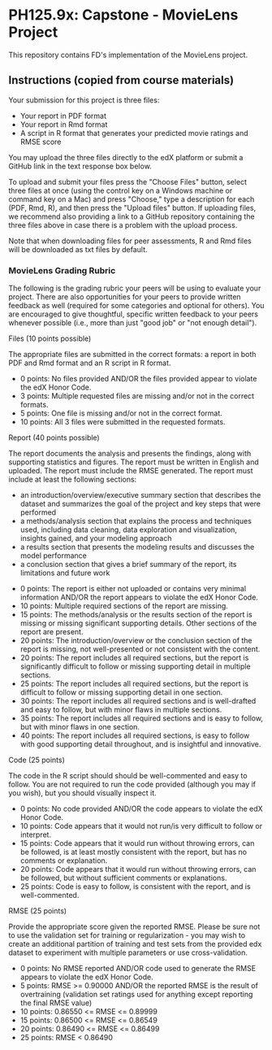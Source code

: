 # PH125.9x: Capstone - MovieLens Project

This repository contains FD's implementation of the MovieLens project.

## Instructions (copied from course materials)

Your submission for this project is three files:

- Your report in PDF format
- Your report in Rmd format
- A script in R format that generates your predicted movie ratings and RMSE score

You may upload the three files directly to the edX platform or submit a GitHub link in the text response box below.

To upload and submit your files press the "Choose Files" button, select three files at once (using the control key on a Windows machine or command key on a Mac) and press "Choose," type a description for each (PDF, Rmd, R), and then press the "Upload files" button. If uploading files, we recommend also providing a link to a GitHub repository containing the three files above in case there is a problem with the upload process.

Note that when downloading files for peer assessments, R and Rmd files will be downloaded as txt files by default. 


### MovieLens Grading Rubric

The following is the grading rubric your peers will be using to evaluate your project. There are also opportunities for your peers to provide written feedback as well (required for some categories and optional for others). You are encouraged to give thoughtful, specific written feedback to your peers whenever possible (i.e., more than just "good job" or "not enough detail").


Files (10 points possible)

The appropriate files are submitted in the correct formats: a report in both PDF and Rmd format and an R script in R format.

- 0 points: No files provided AND/OR the files provided appear to violate the edX Honor Code.
- 3 points: Multiple requested files are missing and/or not in the correct formats.
- 5 points: One file is missing and/or not in the correct format.
- 10 points: All 3 files were submitted in the requested formats.

Report (40 points possible)

The report documents the analysis and presents the findings, along with supporting statistics and figures. The report must be written in English and uploaded. The report must include the RMSE generated. The report must include at least the following sections:

+ an introduction/overview/executive summary section that describes the dataset and summarizes the goal of the project and key steps that were performed
+ a methods/analysis section that explains the process and techniques used, including data cleaning, data exploration and visualization, insights gained, and your modeling approach
+ a results section that presents the modeling results and discusses the model performance
+ a conclusion section that gives a brief summary of the report, its limitations and future work  
  
  
- 0 points: The report is either not uploaded or contains very minimal information AND/OR the report appears to violate the edX Honor Code.
- 10 points: Multiple required sections of the report are missing.
- 15 points: The methods/analysis or the results section of the report is missing or missing significant supporting details. Other sections of the report are present.
- 20 points: The introduction/overview or the conclusion section of the report is missing, not well-presented or not consistent with the content.
- 20 points: The report includes all required sections, but the report is significantly difficult to follow or missing supporting detail in multiple sections.
- 25 points: The report includes all required sections, but the report is difficult to follow or missing supporting detail in one section.
- 30 points: The report includes all required sections and is well-drafted and easy to follow, but with minor flaws in multiple sections.
- 35 points: The report includes all required sections and is easy to follow, but with minor flaws in one section.
- 40 points: The report includes all required sections, is easy to follow with good supporting detail throughout, and is insightful and innovative. 

Code (25 points)

The code in the R script should should be well-commented and easy to follow. You are not required to run the code provided (although you may if you wish), but you should visually inspect it.

- 0 points: No code provided AND/OR the code appears to violate the edX Honor Code.
- 10 points: Code appears that it would not run/is very difficult to follow or interpret.
- 15 points: Code appears that it would run without throwing errors, can be followed, is at least mostly consistent with the report, but has no comments or explanation.
- 20 points: Code appears that it would run without throwing errors, can be followed, but without sufficient comments or explanations.
- 25 points: Code is easy to follow, is consistent with the report, and is well-commented.

RMSE (25 points)

Provide the appropriate score given the reported RMSE. Please be sure not to use the validation set for training or regularization - you may wish to create an additional partition of training and test sets from the provided edx dataset to experiment with multiple parameters or use cross-validation.

- 0 points: No RMSE reported AND/OR code used to generate the RMSE appears to violate the edX Honor Code.
- 5 points: RMSE >= 0.90000 AND/OR the reported RMSE is the result of overtraining (validation set ratings used for anything except reporting the final RMSE value)
- 10 points: 0.86550 <= RMSE <= 0.89999
- 15 points: 0.86500 <= RMSE <= 0.86549
- 20 points: 0.86490 <= RMSE <= 0.86499
- 25 points: RMSE < 0.86490
